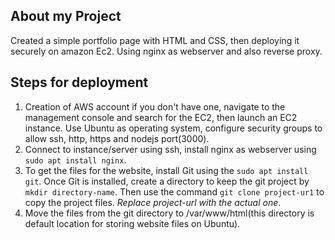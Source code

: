 ## About my Project
Created a simple portfolio page with HTML and CSS, then deploying it securely on amazon Ec2. Using nginx as webserver and also reverse proxy. 
## Steps for deployment
1. Creation of AWS account if you don't have one, navigate to the management console and search for the EC2, then launch an EC2 instance. Use Ubuntu as operating system, configure security groups to allow ssh, http, https and nodejs port(3000).
2. Connect to instance/server using ssh, install nginx as webserver using `sudo apt install nginx`.
3. To get the files for the website, install Git using the `sudo apt install git`. Once Git is installed, create a directory to keep the git project by `mkdir directory-name`. Then use the command `git clone project-ur1` to copy the project files. *Replace project-url with the actual one*.
4. Move the files from the git directory to /var/www/html(this directory is default location for storing website files on Ubuntu).
